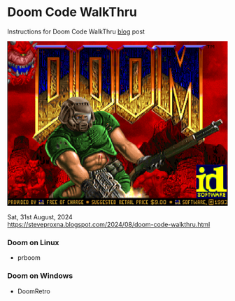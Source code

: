 # Doom Code WalkThru
Instructions for Doom Code WalkThru [blog](https://steveproxna.blogspot.com/2024/08/doom-code-walkthru.html) post

![Doom](https://github.com/SteveProXNA/DoomCodeWalkThru/blob/main/Images/Doom1.png)

Sat, 31st August, 2024
<br />
https://steveproxna.blogspot.com/2024/08/doom-code-walkthru.html


### Doom on Linux
- prboom

### Doom on Windows
- DoomRetro

